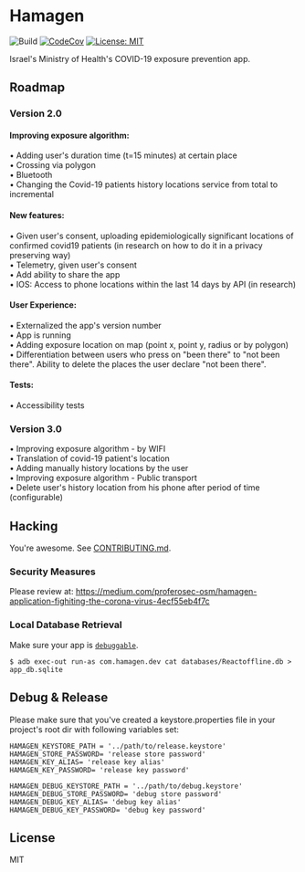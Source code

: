 # Hamagen
![Build](https://github.com/MohGovIL/hamagen-react-native/workflows/Build/badge.svg)
[![CodeCov](https://codecov.io/gh/MohGovIL/hamagen-react-native/branch/master/graph/badge.svg)](https://codecov.io/gh/MohGovIL/hamagen-react-native)
[![License: MIT](https://img.shields.io/badge/License-MIT-yellow.svg)](https://opensource.org/licenses/MIT)

Israel's Ministry of Health's COVID-19 exposure prevention app.

## Roadmap
### Version 2.0
#### Improving exposure algorithm:
•	Adding user's duration time (t=15 minutes) at certain place <br>
•	Crossing via polygon <br>
•	Bluetooth <br>
•	Changing the Covid-19 patients history locations service from total to incremental <br>
#### New features:
•	Given user's consent, uploading epidemiologically significant locations of confirmed covid19 patients (in research on how to do it in a privacy preserving way) <br>
•	Telemetry, given user's consent <br>
•	Add ability to share the app <br>
•	IOS: Access to phone  locations within the last 14 days by API (in research) <br>
#### User Experience:
•	Externalized the app's version number <br>
•	App is running <br>
•	Adding exposure location on map (point x, point y, radius or by polygon) <br>
•	Differentiation between users who press on "been there" to "not been there". Ability to delete the places the user declare "not been there". <br>
#### Tests:
•	Accessibility tests

### Version 3.0
•	Improving exposure algorithm - by WIFI <br>
•	Translation of covid-19 patient's location <br>
•	Adding manually history locations by the user <br>
•	Improving exposure algorithm - Public transport <br>
•	Delete user's history location from his phone after period of time (configurable)

## Hacking

You're awesome. See [CONTRIBUTING.md](CONTRIBUTING.md).

### Security Measures

Please review at:
https://medium.com/proferosec-osm/hamagen-application-fighiting-the-corona-virus-4ecf55eb4f7c

### Local Database Retrieval

Make sure your app is [`debuggable`](https://developer.android.com/guide/topics/manifest/application-element).

~~~
$ adb exec-out run-as com.hamagen.dev cat databases/Reactoffline.db > app_db.sqlite
~~~

## Debug & Release

Please make sure that you've created a keystore.properties file in your project's root dir with following variables set:

~~~
HAMAGEN_KEYSTORE_PATH = '../path/to/release.keystore'
HAMAGEN_STORE_PASSWORD= 'release store password'
HAMAGEN_KEY_ALIAS= 'release key alias'
HAMAGEN_KEY_PASSWORD= 'release key password'

HAMAGEN_DEBUG_KEYSTORE_PATH = '../path/to/debug.keystore'
HAMAGEN_DEBUG_STORE_PASSWORD= 'debug store password'
HAMAGEN_DEBUG_KEY_ALIAS= 'debug key alias'
HAMAGEN_DEBUG_KEY_PASSWORD= 'debug key password'

~~~

## License

MIT

